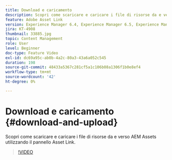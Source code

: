 ```yaml
---
title: Download e caricamento
description: Scopri come scaricare e caricare i file di risorse da e verso AEM Assets utilizzando il pannello Asset Link.
feature: Adobe Asset Link
version: Experience Manager 6.4, Experience Manager 6.5, Experience Manager as a Cloud Service
jira: KT-4908
thumbnail: 33885.jpg
topic: Content Management
role: User
level: Beginner
doc-type: Feature Video
exl-id: dc69a95c-ab0b-4a2c-80a3-43a6a052c545
duration: 198
source-git-commit: 48433a5367c281cf5a1c106b08a1306f1b0e8ef4
workflow-type: tm+mt
source-wordcount: '42'
ht-degree: 0%

---
```


# Download e caricamento {#download-and-upload}

Scopri come scaricare e caricare i file di risorse da e verso AEM Assets utilizzando il pannello Asset Link.

>[!VIDEO](https://video.tv.adobe.com/v/38658?quality=12&learn=on&captions=ita)
